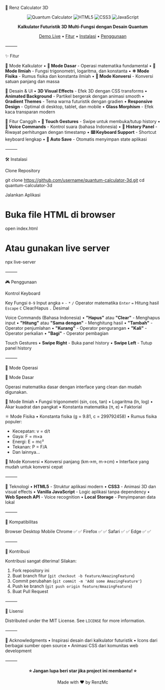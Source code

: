 🚀 Renz Calculator 3D

<div align="center">



![Quantum Calculator](https://img.shields.io/badge/Calculator-Quantum%203D-00ffff?style=for-the-badge&logo=calculator)
![HTML5](https://img.shields.io/badge/HTML5-E34F26?style=for-the-badge&logo=html5&logoColor=white)
![CSS3](https://img.shields.io/badge/CSS3-1572B6?style=for-the-badge&logo=css3&logoColor=white)
![JavaScript](https://img.shields.io/badge/JavaScript-F7DF1E?style=for-the-badge&logo=javascript&logoColor=black)


**Kalkulator Futuristik 3D Multi-Fungsi dengan Desain Quantum**


[Demo Live](#) • [Fitur](#-fitur) • [Instalasi](#-instalasi) • [Penggunaan](#-penggunaan)


</div>



⸻


✨ Fitur

🎯 Mode Kalkulator
• **🔢 Mode Dasar** - Operasi matematika fundamental
• **🧪 Mode Ilmiah** - Fungsi trigonometri, logaritma, dan konstanta
• **⚛️ Mode Fisika** - Rumus fisika dan konstanta ilmiah
• **🔄 Mode Konversi** - Konversi satuan panjang dan massa


🎨 Desain & UI
• **3D Visual Effects** - Efek 3D dengan CSS transforms
• **Animated Background** - Partikel bergerak dengan animasi smooth
• **Gradient Themes** - Tema warna futuristik dengan gradien
• **Responsive Design** - Optimal di desktop, tablet, dan mobile
• **Glass Morphism** - Efek kaca transparan modern


🚀 Fitur Canggih
• **📱 Touch Gestures** - Swipe untuk membuka/tutup history
• **🎤 Voice Commands** - Kontrol suara (bahasa Indonesia)
• **📝 History Panel** - Riwayat perhitungan dengan timestamp
• **⌨️ Keyboard Support** - Shortcut keyboard lengkap
• **💾 Auto Save** - Otomatis menyimpan state aplikasi


⸻


🛠 Instalasi

Clone Repository

git clone https://github.com/username/quantum-calculator-3d.git
cd quantum-calculator-3d


Jalankan Aplikasi

# Buka file HTML di browser
open index.html

# Atau gunakan live server
npx live-server


⸻


🎮 Penggunaan

Kontrol Keyboard

Key	Fungsi
`0-9`	Input angka
`+` `-` `*` `/`	Operator matematika
`Enter` `=`	Hitung hasil
`Escape` `C`	Clear/Hapus
`.`	Desimal

Voice Commands (Bahasa Indonesia)
• **"Hapus"** atau **"Clear"** - Menghapus input
• **"Hitung"** atau **"Sama dengan"** - Menghitung hasil
• **"Tambah"** - Operator penjumlahan
• **"Kurang"** - Operator pengurangan
• **"Kali"** - Operator perkalian
• **"Bagi"** - Operator pembagian


Touch Gestures
• **Swipe Right** - Buka panel history
• **Swipe Left** - Tutup panel history


⸻


🎯 Mode Operasi

🔢 Mode Dasar

Operasi matematika dasar dengan interface yang clean dan mudah digunakan.


🧪 Mode Ilmiah
• Fungsi trigonometri (sin, cos, tan)
• Logaritma (ln, log)
• Akar kuadrat dan pangkat
• Konstanta matematika (π, e)
• Faktorial


⚛️ Mode Fisika
• Konstanta fisika (g = 9.81, c = 299792458)
• Rumus fisika populer:
- Kecepatan: v = d/t
- Gaya: F = m×a
- Energi: E = mc²
- Tekanan: P = F/A
- Dan lainnya...


🔄 Mode Konversi
• Konversi panjang (km→m, m→cm)
• Interface yang mudah untuk konversi cepat


⸻


🎨 Teknologi
• **HTML5** - Struktur aplikasi modern
• **CSS3** - Animasi 3D dan visual effects
• **Vanilla JavaScript** - Logic aplikasi tanpa dependency
• **Web Speech API** - Voice recognition
• **Local Storage** - Penyimpanan data lokal


⸻


📱 Kompatibilitas

Browser	Desktop	Mobile
Chrome	✅	✅
Firefox	✅	✅
Safari	✅	✅
Edge	✅	✅

⸻


🤝 Kontribusi

Kontribusi sangat diterima! Silakan:

1. Fork repository ini
2. Buat branch fitur (`git checkout -b feature/AmazingFeature`)
3. Commit perubahan (`git commit -m 'Add some AmazingFeature'`)
4. Push ke branch (`git push origin feature/AmazingFeature`)
5. Buat Pull Request


⸻


📄 Lisensi

Distributed under the MIT License. See `LICENSE` for more information.


⸻


🙏 Acknowledgments
• Inspirasi desain dari kalkulator futuristik
• Icons dari berbagai sumber open source
• Animasi CSS dari komunitas web development


⸻


<div align="center">



**⭐ Jangan lupa beri star jika project ini membantu! ⭐**


Made with ❤️ by RenzMc


</div>
